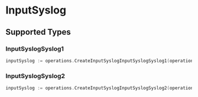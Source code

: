 # InputSyslog


## Supported Types

### InputSyslogSyslog1

```go
inputSyslog := operations.CreateInputSyslogInputSyslogSyslog1(operations.InputSyslogSyslog1{/* values here */})
```

### InputSyslogSyslog2

```go
inputSyslog := operations.CreateInputSyslogInputSyslogSyslog2(operations.InputSyslogSyslog2{/* values here */})
```

